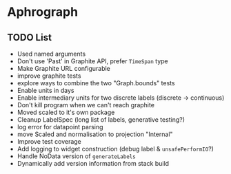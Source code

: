 # Aphrograph

## TODO List

* Used named arguments
* Don't use 'Past' in Graphite API, prefer `TimeSpan` type
* Make Graphite URL configurable
* improve graphite tests
* explore ways to combine the two "Graph.bounds" tests
* Enable units in days
* Enable intermediary units for two discrete labels (discrete -> continuous)
* Don't kill program when we can't reach graphite
* Moved scaled to it's own package
* Cleanup LabelSpec (long list of labels, generative testing?)
* log error for datapoint parsing
* move Scaled and normalisation to projection "Internal"
* Improve test coverage
* Add logging to widget construction (debug label & `unsafePerformIO`?)
* Handle NoData version of `generateLabels`
* Dynamically add version information from stack build
